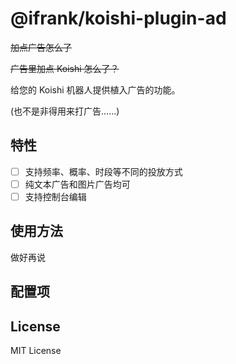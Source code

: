 # @ifrank/koishi-plugin-ad

~~加点广告怎么了~~

~~广告里加点 Koishi 怎么了？~~

给您的 Koishi 机器人提供植入广告的功能。

(也不是非得用来打广告……)

## 特性

- [ ] 支持频率、概率、时段等不同的投放方式
- [ ] 纯文本广告和图片广告均可
- [ ] 支持控制台编辑

## 使用方法

做好再说

## 配置项

## License

MIT License
